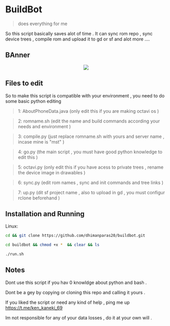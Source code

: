# BuildBot
> does everything for me

So this script basically saves alot of time . It can sync rom repo , sync device trees , compile rom and upload it to gd or sf and alot more ....

## BAnner
<p align="center">
<img src="https://github.com/dhimanparas20/buildbot/blob/main/mst.jpg" />

## Files to edit 
So to make this script is compatible with your environment , you need to do some basic python editing 
> 1: AboutPhoneData.java (only edit this if you are making octavi os )

> 2: romname.sh (edit the name and build commands according your needs and environment )

> 3: compile.py (just replace romname.sh with yours and server name , incase mine is "mst" )

> 4: go.py (the main script , you must have good python knowledge to edit this )

> 5: octavi.py (only edit this if you have acess to private trees , rename the device image in drawables )

> 6: sync.py (edit rom names , sync and init commands and tree links )

> 7: up.py (dit sf project name , also to upload in gd , you must configur rclone beforehand )

## Installation and Running 

Linux:


```sh
cd && git clone https://github.com/dhimanparas20/buildbot.git 
```

```sh
cd buildbot && chmod +x *  && clear && ls
```

```sh
./run.sh
```

## Notes
Dont use this script if you hav 0 knowldge about python and bash .

Dont be a gey by copying or cloning this repo and calling it yours .

If you liked the script or need any kind of help , ping me up  https://t.me/ken_kaneki_69

Im not responsible for any of your data losses , do it at your own will .



